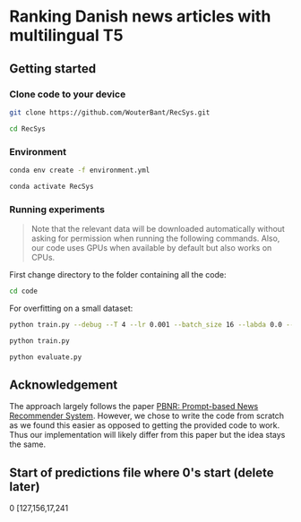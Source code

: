 # Ranking Danish news articles with multilingual T5

## Getting started

### Clone code to your device

```bash
git clone https://github.com/WouterBant/RecSys.git
```

```bash
cd RecSys
```

### Environment

```bash
conda env create -f environment.yml
```

```bash
conda activate RecSys
```

### Running experiments

> Note that the relevant data will be downloaded automatically without asking for permission when running the following commands. Also, our code uses GPUs when available by default but also works on CPUs.

First change directory to the folder containing all the code:

```bash
cd code
```

For overfitting on a small dataset:

```bash
python train.py --debug --T 4 --lr 0.001 --batch_size 16 --labda 0.0 --n_epochs 10000 --dataset demo --datafraction 0.001 --n_epochs 10000
```

```bash
python train.py
```

```bash
python evaluate.py
```

## Acknowledgement 
The approach largely follows the paper [PBNR: Prompt-based News Recommender System](https://arxiv.org/abs/2304.07862). However, we chose to write the code from scratch as we found this easier as opposed to getting the provided code to work. Thus our implementation will likely differ from this paper but the idea stays the same.


## Start of predictions file where 0's start (delete later)
0 [127,156,17,241
